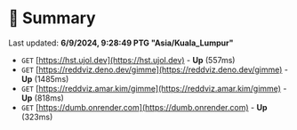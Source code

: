 # 📖 Summary
Last updated: **6/9/2024, 9:28:49 PTG "Asia/Kuala_Lumpur"**

- `GET` [https://hst.ujol.dev](https://hst.ujol.dev) - **Up** (557ms)
- `GET` [https://reddviz.deno.dev/gimme](https://reddviz.deno.dev/gimme) - **Up** (1485ms)
- `GET` [https://reddviz.amar.kim/gimme](https://reddviz.amar.kim/gimme) - **Up** (818ms)
- `GET` [https://dumb.onrender.com](https://dumb.onrender.com) - **Up** (323ms)
